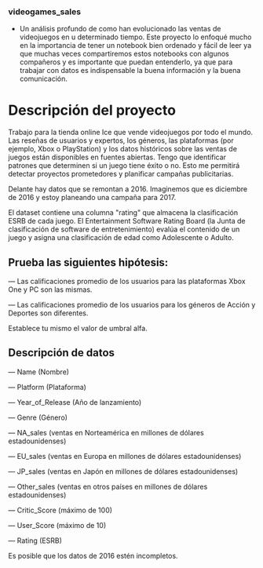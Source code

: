 ### videogames_sales
- Un análisis profundo de como han evolucionado las ventas de videojuegos en u determinado tiempo. Este proyecto lo enfoqué mucho en la importancia de tener un notebook bien ordenado y fácil de leer ya que muchas veces compartiremos estos notebooks con algunos compañeros y es importante que puedan entenderlo, ya que para trabajar con datos es indispensable la buena información y la buena comunicación.

# Descripción del proyecto

Trabajo para la tienda online Ice que vende videojuegos por todo el mundo. Las reseñas de usuarios y expertos, los géneros, las plataformas (por ejemplo, Xbox o PlayStation) y los datos históricos sobre las ventas de juegos están disponibles en fuentes abiertas. Tengo que identificar patrones que determinen si un juego tiene éxito o no. Esto me permitirá detectar proyectos prometedores y planificar campañas publicitarias.

Delante hay datos que se remontan a 2016. Imaginemos que es diciembre de 2016 y estoy planeando una campaña para 2017.

El dataset contiene una columna "rating" que almacena la clasificación ESRB de cada juego. El Entertainment Software Rating Board (la Junta de clasificación de software de entretenimiento) evalúa el contenido de un juego y asigna una clasificación de edad como Adolescente o Adulto.

## Prueba las siguientes hipótesis:

— Las calificaciones promedio de los usuarios para las plataformas Xbox One y PC son las mismas.

— Las calificaciones promedio de los usuarios para los géneros de Acción y Deportes son diferentes.

Establece tu mismo el valor de umbral alfa.

## Descripción de datos

— Name (Nombre)

— Platform (Plataforma)

— Year_of_Release (Año de lanzamiento)

— Genre (Género) 

— NA_sales (ventas en Norteamérica en millones de dólares estadounidenses) 

— EU_sales (ventas en Europa en millones de dólares estadounidenses) 

— JP_sales (ventas en Japón en millones de dólares estadounidenses) 

— Other_sales (ventas en otros países en millones de dólares estadounidenses) 

— Critic_Score (máximo de 100) 

— User_Score (máximo de 10) 

— Rating (ESRB)

Es posible que los datos de 2016 estén incompletos.




